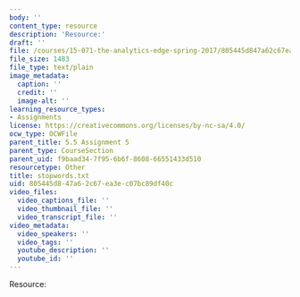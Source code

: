 ```yaml
---
body: ''
content_type: resource
description: 'Resource:'
draft: ''
file: /courses/15-071-the-analytics-edge-spring-2017/805445d847a62c67ea3ec07bc89df40c_stopwords.txt
file_size: 1483
file_type: text/plain
image_metadata:
  caption: ''
  credit: ''
  image-alt: ''
learning_resource_types:
- Assignments
license: https://creativecommons.org/licenses/by-nc-sa/4.0/
ocw_type: OCWFile
parent_title: 5.5 Assignment 5
parent_type: CourseSection
parent_uid: f9baad34-7f95-6b6f-8608-66551433d510
resourcetype: Other
title: stopwords.txt
uid: 805445d8-47a6-2c67-ea3e-c07bc89df40c
video_files:
  video_captions_file: ''
  video_thumbnail_file: ''
  video_transcript_file: ''
video_metadata:
  video_speakers: ''
  video_tags: ''
  youtube_description: ''
  youtube_id: ''
---
```

Resource: